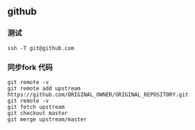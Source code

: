 ## github

### 测试
    ssh -T git@github.com

### 同步fork 代码

    git remote -v
    git remote add upstream https://github.com/ORIGINAL_OWNER/ORIGINAL_REPOSITORY.git
    git remote -v
    git fetch upstream
    git checkout master
    git merge upstream/master
